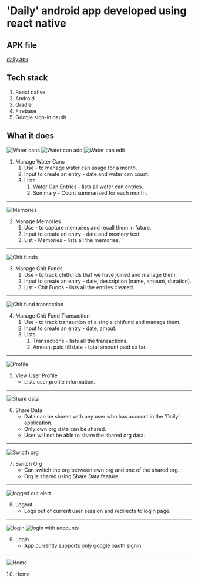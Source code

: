 # 'Daily' android app developed using react native

## APK file
[daily.apk](https://drive.google.com/file/d/1sKg29qFyjob09fcIAi4-Y6Fo1_klsjtB/view?usp=drive_link)

## Tech stack
1. React native
2. Android
3. Gradle
4. Firebase
5. Google sign-in oauth

## What it does

![Water cans](https://github.com/JanakarM/react-native-android/assets/30556870/23c8a2da-b528-4746-b49b-2234cd8a3340) ![Water can add](https://github.com/JanakarM/react-native-android/assets/30556870/167a5533-883b-4fb6-bd19-b1578fcf223a) ![Water can edit](https://github.com/JanakarM/react-native-android/assets/30556870/708a8b2b-ca84-4c05-a51f-a6b54c3555ae)

1. Manage Water Cans
    1. Use - to manage water can usage for a month.
    2. Input to create an entry - date and water can count.
    3. Lists
       1. Water Can Entries - lists all water can entries.
       2. Summary - Count summarized for each month.

---

![Memories](https://github.com/JanakarM/react-native-android/assets/30556870/b768ad43-ea8e-4d96-9bfa-1a4d25c7a294)

2. Manage Memories
    1. Use - to capture memories and recall them in future.
    2. Input to create an entry - date and memory text.
    3. List - Memories - lists all the memories.

---

![Chit funds](https://github.com/JanakarM/react-native-android/assets/30556870/c4cc7689-3b57-452d-a44d-da9870a351ab)

3. Manage Chit Funds
    1. Use - to track chitfunds that we have joined and manage them.
    2. Input to create an entry - date, description (name, amount, duration).
    3. List - Chit Funds - lists all the entries created.

---

![Chit fund transaction](https://github.com/JanakarM/react-native-android/assets/30556870/ff477c47-9d41-43de-8355-4c5b376e6f91)

4. Manage Chit Fund Transaction
    1. Use - to track transaction of a single chitfund and manage them.
    2. Input to create an entry - date, amout.
    3. Lists
       1. Transactions - lists all the transactions.
       2. Amount paid till date - total amount paid so far.

---

![Profile](https://github.com/JanakarM/react-native-android/assets/30556870/d9190ec4-9ab8-4daf-aa61-dd34744fdbb3)

5. View User Profile
    - Lists user profile information.

---

![Share data](https://github.com/JanakarM/react-native-android/assets/30556870/9863df2f-bebe-4f5f-91d6-255ce609f0e1)

6. Share Data
    - Data can be shared with any user who has account in the 'Daily' application.
    - Only own org data can be shared.
    - User will not be able to share the shared org data.

---

![Swicth org](https://github.com/JanakarM/react-native-android/assets/30556870/aac27b0d-26f4-40b2-904b-d9a2b5353984)

7. Switch Org
    - Can switch the org between own org and one of the shared org.
    - Org is shared using Share Data feature.

---

![logged out alert](https://github.com/JanakarM/react-native-android/assets/30556870/42d6aeac-981b-48bf-b7ac-b19c6ad56747)

8. Logout
     - Logs out of current user session and redirects to login page.

---

![login](https://github.com/JanakarM/react-native-android/assets/30556870/4be62c1a-e55b-4d91-bb35-89aa2cb99dc3) ![login with accounts](https://github.com/JanakarM/react-native-android/assets/30556870/a687d265-b7a5-4e94-a39d-3b3a4a94ab80)


9. Login
     - App currently supports only google oauth signin.

---

![Home](https://github.com/JanakarM/react-native-android/assets/30556870/6889129b-f815-42e3-9e2c-f646c189da1d)

10. Home
